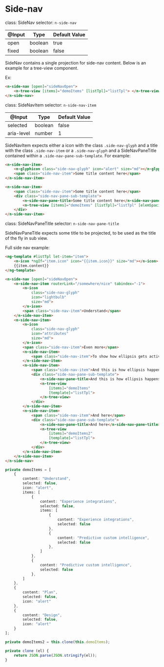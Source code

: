 # Side-nav

class: SideNav
selector: `n-side-nav`

| @Input | Type    | Default Value |
| ------ | ------- | ------------- |
| open   | boolean | true          |
| fixed  | boolean | false         |

SideNav contains a single projection for side-nav content. Below is an example for a tree-view component.

Ex:
```html
<n-side-nav [open]="sideNavOpen">
	<n-tree-view [items]="demoItems" [listTpl]="listTpl"> </n-tree-view>
</n-side-nav>
```

class: SideNavItem
selector: `n-side-nav-item`

| @Input     | Type    | Default Value |
| ---------- | ------- | ------------- |
| selected   | boolean | false         |
| aria-level | number  | 1             |

SideNavItem expects either a icon with the class `.side-nav-glyph` and a title with the class `.side-nav-item` or a `.side-nav-glyph` and a SideNavPaneTitle contained within a `.side-nav-pane-sub-template`. For example:

```html
<n-side-nav-item>
	<n-glyphicon class="side-nav-glyph" icon="alert" size="md"></n-glyphicon>
	<span class="side-nav-item">Some title content here</span>
</n-side-nav-item>
```

```html
<n-side-nav-item>
	<span class="side-nav-item">Some title content here</span>
	<div class="side-nav-pane-sub-template">
		<n-side-nav-pane-title>Some title content here</n-side-nav-pane-title>
		<n-tree-view [items]="demoItems" [listTpl]="listTpl" [elemSpacing]="44" ></n-tree-view>
	</div>
</n-side-nav-item>
```

class: SideNavPaneTitle
selector: `n-side-nav-pane-title`

SideNavPaneTitle expects some title to be projected, to be used as the title of the fly in sub view.

Full side nav example:
```html
<ng-template #listTpl let-item="item">
	<n-icon *ngIf="item.icon" icon="{{item.icon}}" size="md"></n-icon>
	{{item.content}}
</ng-template>

<n-side-nav [open]="sideNavOpen">
	<n-side-nav-item routerLink="/somewhere/nice" tabindex="-1">
		<n-icon
			class="side-nav-glyph"
			icon="lightbulb"
			size="md">
		</n-icon>
		<span class="side-nav-item">Understand</span>
	</n-side-nav-item>
	<n-side-nav-item>
		<n-icon
			class="side-nav-glyph"
			icon="attributes"
			size="md">
		</n-icon>
		<span class="side-nav-item">Even more</span>
		<n-side-nav-item>
			<span class="side-nav-item">To show how ellipsis gets activated</span>
		</n-side-nav-item>
		<n-side-nav-item>
			<span class="side-nav-item">And this is how ellipsis happens</span>
			<div class="side-nav-pane-sub-template">
				<n-side-nav-pane-title>And this is how ellipsis happens</n-side-nav-pane-title>
				<n-tree-view
					[items]="demoItems"
					[template]="listTpl">
				</n-tree-view>
			</div>
		</n-side-nav-item>
		<n-side-nav-item>
			<span class="side-nav-item">And here</span>
			<div class="side-nav-pane-sub-template">
				<n-side-nav-pane-title>And here</n-side-nav-pane-title>
				<n-tree-view
					[items]="demoItems2"
					[template]="listTpl">
				</n-tree-view>
			</div>
		</n-side-nav-item>
	</n-side-nav-item>
</n-side-nav>
```

```typescript
private demoItems = [
	{
		content: "Understand",
		selected: false,
		icon: "alert",
		items: [
			{
				content: "Experience integrations",
				selected: false,
				items: [
					{
						content: "Experience integrations",
						selected: false
					},
					{
						content: "Predictive custom intelligence",
						selected: false
					},
				]
			},
			{
				content: "Predictive custom intelligence",
				selected: false
			},
		]
	},
	{
		content: "Plan",
		selected: false,
		icon: "alert"
	},
	{
		content: "Design",
		selected: false,
		icon: "alert"
	}
];

private demoItems2 = this.clone(this.demoItems);

private clone (el) {
	return JSON.parse(JSON.stringify(el));
}
```
